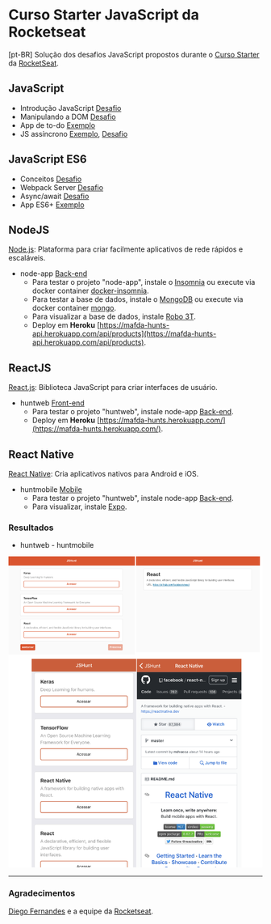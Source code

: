 # Curso Starter JavaScript da Rocketseat

[pt-BR] Solução dos desafios JavaScript propostos durante o [Curso Starter](https://skylab.rocketseat.com.br/journey/starter) da [RocketSeat](https://rocketseat.com.br/). 

## JavaScript

* Introdução JavaScript [Desafio](https://github.com/mafda/starter_js/tree/master/01_javascript/exercicios/ex_01)
* Manipulando a DOM [Desafio](https://github.com/mafda/starter_js/tree/master/01_javascript/exercicios/ex_02)
* App de to-do [Exemplo](https://github.com/mafda/starter_js/tree/master/01_javascript/exemplos/todos)
* JS assíncrono [Exemplo](https://github.com/mafda/starter_js/tree/master/01_javascript/exemplos/axios), [Desafio](https://github.com/mafda/starter_js/tree/master/01_javascript/exercicios/ex_04)

## JavaScript ES6

* Conceitos [Desafio](https://github.com/mafda/starter_js/tree/master/02_javascript_es6/exercicios/ex_01)
* Webpack Server [Desafio](https://github.com/mafda/starter_js/tree/master/02_javascript_es6/exercicios/ex_02)
* Async/await [Desafio](https://github.com/mafda/starter_js/tree/master/02_javascript_es6/exercicios/ex_03)
* App ES6+ [Exemplo](https://github.com/mafda/starter_js/tree/master/02_javascript_es6/exemplos/app_es6)

## NodeJS

[Node.js](https://nodejs.org/): Plataforma para criar facilmente aplicativos de rede rápidos e escaláveis.

* node-app [Back-end](https://github.com/mafda/starter_js/tree/master/03_node_js/node-api)
  * Para testar o projeto "node-app", instale o [Insomnia](https://insomnia.rest/) ou execute via docker container [docker-insomnia](https://github.com/camiloariza/docker-insomnia).
  * Para testar a base de dados, instale o [MongoDB](https://www.mongodb.com/) ou execute via docker container [mongo](https://hub.docker.com/_/mongo).
  * Para visualizar a base de dados, instale [Robo 3T](https://robomongo.org/).
  * Deploy em **Heroku** [https://mafda-hunts-api.herokuapp.com/api/products](https://mafda-hunts-api.herokuapp.com/api/products).

## ReactJS

[React.js](https://reactjs.org/): Biblioteca JavaScript para criar interfaces de usuário.

* huntweb [Front-end](https://github.com/mafda/starter_js/tree/master/04_react_js/huntweb)
  * Para testar o projeto "huntweb", instale node-app [Back-end](https://github.com/mafda/starter_js/tree/master/03_node_js/node-api).
  * Deploy em **Heroku** [https://mafda-hunts.herokuapp.com/](https://mafda-hunts.herokuapp.com/).

## React Native

[React Native](https://reactnative.dev/): Cria aplicativos nativos para Android e iOS.

* huntmobile [Mobile](https://github.com/mafda/starter_js/tree/master/05_react_native/huntmobile)
  * Para testar o projeto "huntweb", instale node-app [Back-end](https://github.com/mafda/starter_js/tree/master/03_node_js/node-api).
  * Para visualizar, instale [Expo](https://expo.io).


### Resultados

* huntweb - huntmobile

![huntweb_huntmobile.png](05_react_native/resultados/huntweb_huntmobile.png)

---

### Agradecimentos

[Diego Fernandes](https://github.com/diego3g) e a equipe da [Rocketseat](https://rocketseat.com.br/).

